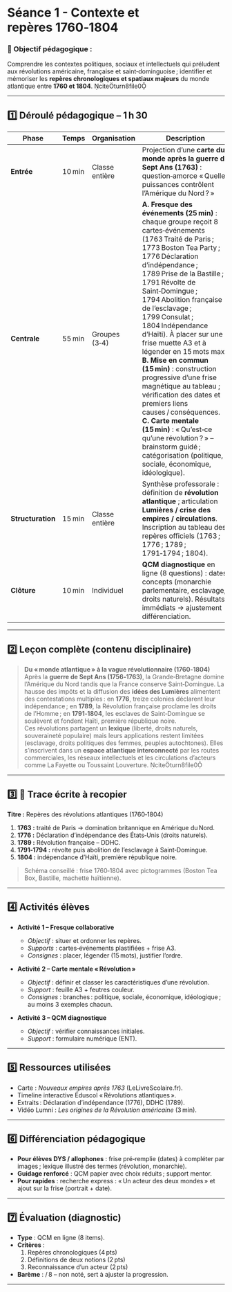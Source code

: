 # Séance 1 - Contexte et repères 1760‑1804

### 🎯 Objectif pédagogique :

Comprendre les contextes politiques, sociaux et intellectuels qui préludent aux révolutions américaine, française et saint‑dominguoise ; identifier et mémoriser les **repères chronologiques et spatiaux majeurs** du monde atlantique entre **1760 et 1804**. citeturn8file0

---

## **1️⃣ Déroulé pédagogique – 1 h 30**

| Phase | Temps | Organisation | Description |
|-------|-------|--------------|-------------|
| **Entrée** | 10 min | Classe entière | Projection d’une **carte du monde après la guerre de Sept Ans (1763)** : question‑amorce « Quelles puissances contrôlent l’Amérique du Nord ? » |
| **Centrale** | 55 min | Groupes (3‑4) | **A. Fresque des événements (25 min)** : chaque groupe reçoit 8 cartes‑événements (1763 Traité de Paris ; 1773 Boston Tea Party ; 1776 Déclaration d’indépendance ; 1789 Prise de la Bastille ; 1791 Révolte de Saint‑Domingue ; 1794 Abolition française de l’esclavage ; 1799 Consulat ; 1804 Indépendance d’Haïti). À placer sur une frise muette A3 et à légender en 15 mots max.<br>**B. Mise en commun (15 min)** : construction progressive d’une frise magnétique au tableau ; vérification des dates et premiers liens causes / conséquences.<br>**C. Carte mentale (15 min)** : « Qu’est‑ce qu’une révolution ? » – brainstorm guidé ; catégorisation (politique, sociale, économique, idéologique). |
| **Structuration** | 15 min | Classe entière | Synthèse professorale : définition de **révolution atlantique** ; articulation **Lumières / crise des empires / circulations**. Inscription au tableau des repères officiels (1763 ; 1776 ; 1789 ; 1791‑1794 ; 1804). |
| **Clôture** | 10 min | Individuel | **QCM diagnostique** en ligne (8 questions) : dates, concepts (monarchie parlementaire, esclavage, droits naturels). Résultats immédiats → ajustement différenciation. |

---

## **2️⃣ Leçon complète (contenu disciplinaire)**

> **Du « monde atlantique » à la vague révolutionnaire (1760‑1804)**  
> Après la **guerre de Sept Ans (1756‑1763)**, la Grande‑Bretagne domine l’Amérique du Nord tandis que la France conserve Saint‑Domingue. La hausse des impôts et la diffusion des **idées des Lumières** alimentent des contestations multiples : en **1776**, treize colonies déclarent leur indépendance ; en **1789**, la Révolution française proclame les droits de l’Homme ; en **1791‑1804**, les esclaves de Saint‑Domingue se soulèvent et fondent Haïti, première république noire.  
> Ces révolutions partagent un **lexique** (liberté, droits naturels, souveraineté populaire) mais leurs applications restent limitées (esclavage, droits politiques des femmes, peuples autochtones). Elles s’inscrivent dans un **espace atlantique interconnecté** par les routes commerciales, les réseaux intellectuels et les circulations d’acteurs comme La Fayette ou Toussaint Louverture. citeturn8file0

---

## **3️⃣ 📝 Trace écrite à recopier**

**Titre :** Repères des révolutions atlantiques (1760‑1804)

1. **1763 :** traité de Paris → domination britannique en Amérique du Nord.  
2. **1776 :** Déclaration d’indépendance des États‑Unis (droits naturels).  
3. **1789 :** Révolution française – DDHC.  
4. **1791‑1794 :** révolte puis abolition de l’esclavage à Saint‑Domingue.  
5. **1804 :** indépendance d’Haïti, première république noire.

> Schéma conseillé : frise 1760‑1804 avec pictogrammes (Boston Tea Box, Bastille, machette haïtienne).

---

## **4️⃣ Activités élèves**

- **Activité 1 – Fresque collaborative**  
  - *Objectif* : situer et ordonner les repères.  
  - *Supports* : cartes‑événements plastifiées + frise A3.  
  - *Consignes* : placer, légender (15 mots), justifier l’ordre.

- **Activité 2 – Carte mentale « Révolution »**  
  - *Objectif* : définir et classer les caractéristiques d’une révolution.  
  - *Support* : feuille A3 + feutres couleur.  
  - *Consignes* : branches : politique, sociale, économique, idéologique ; au moins 3 exemples chacun.

- **Activité 3 – QCM diagnostique**  
  - *Objectif* : vérifier connaissances initiales.  
  - *Support* : formulaire numérique (ENT).  

---

## **5️⃣ Ressources utilisées**

- Carte : *Nouveaux empires après 1763* (LeLivreScolaire.fr).  
- Timeline interactive Éduscol « Révolutions atlantiques ».  
- Extraits : Déclaration d’indépendance (1776), DDHC (1789).  
- Vidéo Lumni : *Les origines de la Révolution américaine* (3 min).

---

## **6️⃣ Différenciation pédagogique**

- **Pour élèves DYS / allophones** : frise pré‑remplie (dates) à compléter par images ; lexique illustré des termes (révolution, monarchie).  
- **Guidage renforcé** : QCM papier avec choix réduits ; support mentor.  
- **Pour rapides** : recherche express : « Un acteur des deux mondes » et ajout sur la frise (portrait + date).

---

## **7️⃣ Évaluation (diagnostic)**

- **Type** : QCM en ligne (8 items).  
- **Critères** :  
  1. Repères chronologiques (4 pts)  
  2. Définitions de deux notions (2 pts)  
  3. Reconnaissance d’un acteur (2 pts)  
- **Barème** : / 8 – non noté, sert à ajuster la progression.

---
